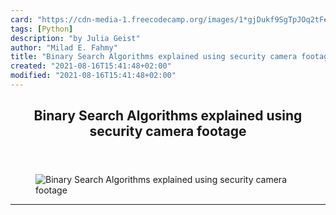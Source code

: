 ```yaml
---
card: "https://cdn-media-1.freecodecamp.org/images/1*gjDukf9SgTpJOq2tFe9Iyw.jpeg"
tags: [Python]
description: "by Julia Geist"
author: "Milad E. Fahmy"
title: "Binary Search Algorithms explained using security camera footage"
created: "2021-08-16T15:41:48+02:00"
modified: "2021-08-16T15:41:48+02:00"
---
```

<div class="site-wrapper">
<main id="site-main" class="site-main outer">
<div class="inner">
<article class="post-full post tag-python tag-algorithms tag-web-development tag-technology tag-tech ">
<header class="post-full-header">
<h1 class="post-full-title">Binary Search Algorithms explained using security camera footage</h1>
</header>
<figure class="post-full-image">
<picture>
<source media="(max-width: 700px)" sizes="1px" srcset="data:image/gif;base64,R0lGODlhAQABAIAAAAAAAP///yH5BAEAAAAALAAAAAABAAEAAAIBRAA7 1w">
<source media="(min-width: 701px)" sizes="(max-width: 800px) 400px,
(max-width: 1170px) 700px,
1400px" srcset="https://cdn-media-1.freecodecamp.org/images/1*gjDukf9SgTpJOq2tFe9Iyw.jpeg 300w,
https://cdn-media-1.freecodecamp.org/images/1*gjDukf9SgTpJOq2tFe9Iyw.jpeg 600w,
https://cdn-media-1.freecodecamp.org/images/1*gjDukf9SgTpJOq2tFe9Iyw.jpeg 1000w,
https://cdn-media-1.freecodecamp.org/images/1*gjDukf9SgTpJOq2tFe9Iyw.jpeg 2000w">
<img onerror="this.style.display='none'" src="https://cdn-media-1.freecodecamp.org/images/1*gjDukf9SgTpJOq2tFe9Iyw.jpeg" alt="Binary Search Algorithms explained using security camera footage">
</picture>
</figure>
<section class="post-full-content">
<div class="post-content medium-migrated-article">
</div>
<hr>
</section>
</article>
</div>
</main>
</div>
<!-- Google Tag Manager (noscript) -->
<!-- End Google Tag Manager (noscript) -->
